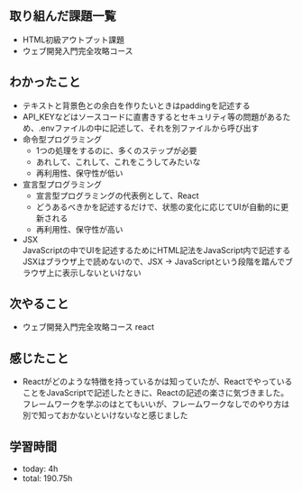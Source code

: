  ##  取り組んだ課題一覧

- HTML初級アウトプット課題
- ウェブ開発入門完全攻略コース

 ##  わかったこと

- テキストと背景色との余白を作りたいときはpaddingを記述する
- API_KEYなどはソースコードに直書きするとセキュリティ等の問題があるため、.envファイルの中に記述して、それを別ファイルから呼び出す
- 命令型プログラミング
    - 1つの処理をするのに、多くのステップが必要
    - あれして、これして、これをこうしてみたいな
    - 再利用性、保守性が低い
- 宣言型プログラミング
    - 宣言型プログラミングの代表例として、React
    - どうあるべきかを記述するだけで、状態の変化に応じてUIが自動的に更新される
    - 再利用性、保守性が高い
- JSX<br>
JavaScriptの中でUIを記述するためにHTML記法をJavaScript内で記述する<br>
JSXはブラウザ上で読めないので、JSX → JavaScriptという段階を踏んでブラウザ上に表示しないといけない

 ##  次やること

- ウェブ開発入門完全攻略コース react
 ##  感じたこと

- Reactがどのような特徴を持っているかは知っていたが、ReactでやっていることをJavaScriptで記述したときに、Reactの記述の楽さに気づきました。フレームワークを学ぶのはとてもいいが、フレームワークなしでのやり方は別で知っておかないといけないなと感じました

 ##  学習時間
- today: 4h
- total: 190.75h